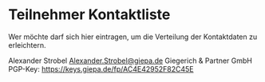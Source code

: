 # Teilnehmer Kontaktliste

Wer möchte darf sich hier eintragen, um die Verteilung der Kontaktdaten zu erleichtern.

Alexander Strobel
Alexander.Strobel@giepa.de
Giegerich & Partner GmbH
PGP-Key: https://keys.giepa.de/fp/AC4E42952F82C45E